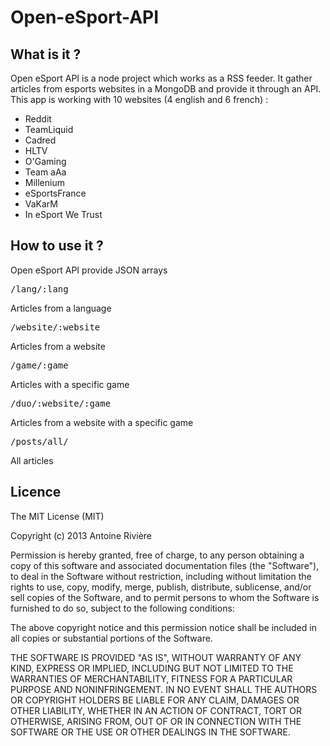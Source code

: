 Open-eSport-API
===============

What is it ?
------------

Open eSport API is a node project which works as a RSS feeder. It gather articles from esports websites in a MongoDB and provide it through an API.
This app is working with 10 websites (4 english and 6 french) :
- Reddit
- TeamLiquid
- Cadred
- HLTV
- O'Gaming
- Team aAa
- Millenium
- eSportsFrance
- VaKarM
- In eSport We Trust


How to use it ?
---------------

Open eSport API provide JSON arrays

<pre>/lang/:lang</pre>
Articles from a language

<pre>/website/:website</pre>
Articles from a website

<pre>/game/:game</pre>
Articles with a specific game

<pre>/duo/:website/:game</pre>
Articles from a website with a specific game

<pre>/posts/all/</pre>
All articles


Licence
-------

The MIT License (MIT)

Copyright (c) 2013 Antoine Rivière

Permission is hereby granted, free of charge, to any person obtaining a copy of
this software and associated documentation files (the "Software"), to deal in
the Software without restriction, including without limitation the rights to
use, copy, modify, merge, publish, distribute, sublicense, and/or sell copies of
the Software, and to permit persons to whom the Software is furnished to do so,
subject to the following conditions:

The above copyright notice and this permission notice shall be included in all
copies or substantial portions of the Software.

THE SOFTWARE IS PROVIDED "AS IS", WITHOUT WARRANTY OF ANY KIND, EXPRESS OR
IMPLIED, INCLUDING BUT NOT LIMITED TO THE WARRANTIES OF MERCHANTABILITY, FITNESS
FOR A PARTICULAR PURPOSE AND NONINFRINGEMENT. IN NO EVENT SHALL THE AUTHORS OR
COPYRIGHT HOLDERS BE LIABLE FOR ANY CLAIM, DAMAGES OR OTHER LIABILITY, WHETHER
IN AN ACTION OF CONTRACT, TORT OR OTHERWISE, ARISING FROM, OUT OF OR IN
CONNECTION WITH THE SOFTWARE OR THE USE OR OTHER DEALINGS IN THE SOFTWARE.
